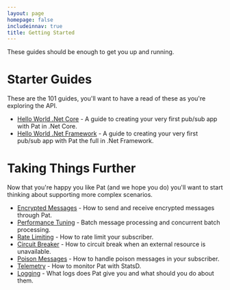 ```yaml
---
layout: page
homepage: false
includeinnav: true
title: Getting Started
---
```


These guides should be enough to get you up and running.

# Starter Guides

These are the 101 guides, you'll want to have a read of these as you're exploring the API.

 - [Hello World .Net Core](hello-world-dotnetcore.html) - A guide to creating your very first pub/sub app with Pat in .Net Core.
 - [Hello World .Net Framework](hello-world-netframework.html) - A guide to creating your very first pub/sub app with Pat the full in .Net Framework.

# Taking Things Further

Now that you're happy you like Pat (and we hope you do) you'll want to start thinking about supporting more complex scenarios.

 - [Encrypted Messages](encrypted-messages) - How to send and receive encrypted messages through Pat.
 - [Performance Tuning](performance-tuning.html) - Batch message processing and concurrent batch processing.
 - [Rate Limiting](rate-limiting.html) - How to rate limit your subscriber.
 - [Circuit Breaker](circuit-breaker.html) - How to circuit break when an external resource is unavailable.
 - [Poison Messages](poison-messages.html) - How to handle poison messages in your subscriber.
 - [Telemetry](telemetry.html) - How to monitor Pat with StatsD.
 - [Logging](logging.html) - What logs does Pat give you and what should you do about them.
